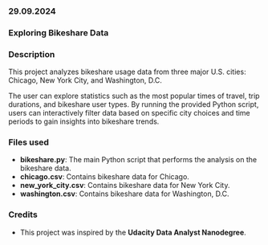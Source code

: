 ### 29.09.2024
### Exploring Bikeshare Data

### Description
This project analyzes bikeshare usage data from three major U.S. cities: Chicago, New York City, and Washington, D.C. 

The user can explore statistics such as the most popular times of travel, trip durations, and bikeshare user types. By running the provided Python script, users can interactively filter data based on specific city choices and time periods to gain insights into bikeshare trends.


### Files used
- **bikeshare.py**: The main Python script that performs the analysis on the bikeshare data.
- **chicago.csv**: Contains bikeshare data for Chicago.
- **new_york_city.csv**: Contains bikeshare data for New York City.
- **washington.csv**: Contains bikeshare data for Washington, D.C.

### Credits
- This project was inspired by the **Udacity Data Analyst Nanodegree**.
